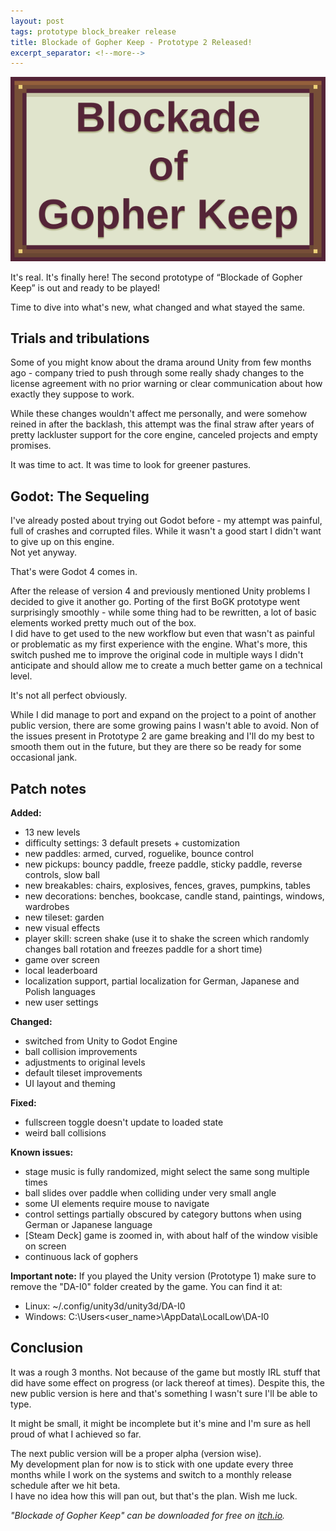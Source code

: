 ```yaml
---
layout: post
tags: prototype block_breaker release
title: Blockade of Gopher Keep - Prototype 2 Released!
excerpt_separator: <!--more-->
---
```

![placeholder logo](/assets/images/block-breaker/logo_placeholder.png)

It's real. It's finally here! The second prototype of “Blockade of Gopher Keep” is out and ready to be played!

Time to dive into what's new, what changed and what stayed the same.
<!--more-->

## Trials and tribulations

Some of you might know about the drama around Unity from few months ago - company tried to push through some really shady changes to the license agreement with no prior warning or clear communication about how exactly they suppose to work.

While these changes wouldn't affect me personally, and were somehow reined in after the backlash, this attempt was the final straw after years of pretty lackluster support for the core engine, canceled projects and empty promises.

It was time to act. It was time to look for greener pastures.

## Godot: The Sequeling

I've already posted about trying out Godot before - my attempt was painful, full of crashes and corrupted files. While it wasn't a good start I didn't want to give up on this engine.<br>Not yet anyway.

That's were Godot 4 comes in.

After the release of version 4 and previously mentioned Unity problems I decided to give it another go. Porting of the first BoGK prototype went surprisingly smoothly - while some thing had to be rewritten, a lot of basic elements worked pretty much out of the box.<br>
I did have to get used to the new workflow but even that wasn't as painful or problematic as my first experience with the engine.
What's more, this switch pushed me to improve the original code in multiple ways I didn't anticipate and should allow me to create a much better game on a technical level.

It's not all perfect obviously.

While I did manage to port and expand on the project to a point of another public version, there are some growing pains I wasn't able to avoid. Non of the issues present in Prototype 2 are game breaking and I'll do my best to smooth them out in the future, but they are there so be ready for some occasional jank.

## Patch notes

**Added:**
- 13 new levels
- difficulty settings: 3 default presets + customization
- new paddles: armed, curved, roguelike, bounce control
- new pickups: bouncy paddle, freeze paddle, sticky paddle, reverse controls, slow ball
- new breakables: chairs, explosives, fences, graves, pumpkins, tables
- new decorations: benches, bookcase, candle stand, paintings, windows, wardrobes
- new tileset: garden
- new visual effects
- player skill: screen shake (use it to shake the screen which randomly changes ball rotation and freezes paddle for a short time)
- game over screen
- local leaderboard
- localization support, partial localization for German, Japanese and Polish languages
- new user settings

**Changed:**
- switched from Unity to Godot Engine
- ball collision improvements
- adjustments to original levels
- default tileset improvements
- UI layout and theming

**Fixed:**
- fullscreen toggle doesn't update to loaded state
- weird ball collisions

**Known issues:**
- stage music is fully randomized, might select the same song multiple times
- ball slides over paddle when colliding under very small angle
- some UI elements require mouse to navigate
- control settings partially obscured by category buttons when using German or Japanese language
- [Steam Deck] game is zoomed in, with about half of the window visible on screen
- continuous lack of gophers

**Important note:**
If you played the Unity version (Prototype 1) make sure to remove the "DA-I0" folder created by the game. You can find it at:
- Linux: ~/.config/unity3d/unity3d/DA-I0
- Windows: C:\Users\<user_name>\AppData\LocalLow\DA-I0

## Conclusion

It was a rough 3 months. Not because of the game but mostly IRL stuff that did have some effect on progress (or lack thereof at times). Despite this, the new public version is here and that's something I wasn't sure I'll be able to type.

It might be small, it might be incomplete but it's mine and I'm sure as hell proud of what I achieved so far.

The next public version will be a proper alpha (version wise).<br>My development plan for now is to stick with one update every three months while I work on the systems and switch to a monthly release schedule after we hit beta.<br>
I have no idea how this will pan out, but that's the plan. Wish me luck.

*"Blockade of Gopher Keep" can be downloaded for free on [itch.io](https://da-i0.itch.io/blockade-of-gopher-keep).*